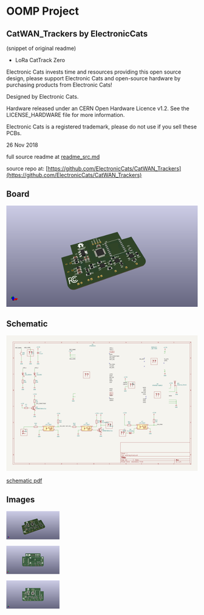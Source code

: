 # OOMP Project  
## CatWAN_Trackers  by ElectronicCats  
  
(snippet of original readme)  
  
- LoRa CatTrack Zero  
  
Electronic Cats invests time and resources providing this open source design, please support Electronic Cats and open-source hardware by purchasing products from Electronic Cats!  
  
Designed by Electronic Cats.  
  
Hardware released under an CERN Open Hardware Licence v1.2. See the LICENSE_HARDWARE file for more information.  
  
Electronic Cats is a registered trademark, please do not use if you sell these PCBs.  
  
26 Nov 2018  
  
  full source readme at [readme_src.md](readme_src.md)  
  
source repo at: [https://github.com/ElectronicCats/CatWAN_Trackers](https://github.com/ElectronicCats/CatWAN_Trackers)  
## Board  
  
[![working_3d.png](working_3d_600.png)](working_3d.png)  
## Schematic  
  
[![working_schematic.png](working_schematic_600.png)](working_schematic.png)  
  
[schematic pdf](working_schematic.pdf)  
## Images  
  
[![working_3d.png](working_3d_140.png)](working_3d.png)  
  
[![working_3d_back.png](working_3d_back_140.png)](working_3d_back.png)  
  
[![working_3d_front.png](working_3d_front_140.png)](working_3d_front.png)  
